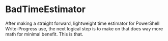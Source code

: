 # BadTimeEstimator
After making a straight forward, lightweight time estimator for PowerShell Write-Progress use, the next logical step is to make on that does way more math for minimal benefit. This is that.
